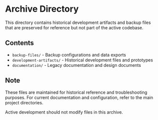 # Archive Directory

This directory contains historical development artifacts and backup files that are preserved for reference but not part of the active codebase.

## Contents

- `backup-files/` - Backup configurations and data exports
- `development-artifacts/` - Historical development files and prototypes  
- `documentation/` - Legacy documentation and design documents

## Note

These files are maintained for historical reference and troubleshooting purposes. For current documentation and configuration, refer to the main project directories.

Active development should not modify files in this archive.